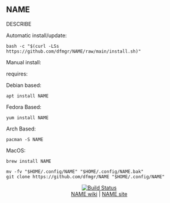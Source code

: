 ## NAME  
  
DESCRIBE  
  
Automatic install/update:

```shell
bash -c "$(curl -LSs https://github.com/dfmgr/NAME/raw/main/install.sh)"
```

Manual install:
  
requires:

Debian based:

```shell
apt install NAME
```  

Fedora Based:

```shell
yum install NAME
```  

Arch Based:

```shell
pacman -S NAME
```  

MacOS:  

```shell
brew install NAME
```
  
```shell
mv -fv "$HOME/.config/NAME" "$HOME/.config/NAME.bak"
git clone https://github.com/dfmgr/NAME "$HOME/.config/NAME"
```
  
<p align=center>
   <a href="https://travis-ci.com/github/dfmgr/NAME" target="_blank" rel="noopener noreferrer">
     <img src="https://travis-ci.com/dfmgr/NAME.svg?branch=master" alt="Build Status"></a><br />
  <a href="https://wiki.archlinux.org/index.php/NAME" target="_blank" rel="noopener noreferrer">NAME wiki</a>  |  
  <a href="NAME" target="_blank" rel="noopener noreferrer">NAME site</a>
</p>  
